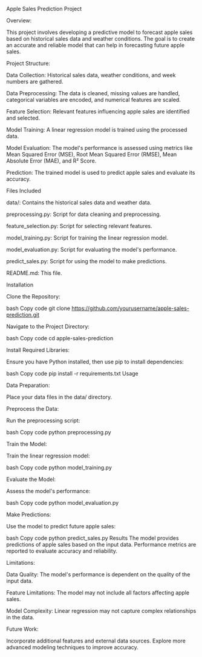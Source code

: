 
Apple Sales Prediction Project

Overview:

This project involves developing a predictive model to forecast apple sales based on historical sales data and weather conditions. The goal is to create an accurate and reliable model that can help in forecasting future apple sales.

Project Structure:

Data Collection: Historical sales data, weather conditions, and week numbers are gathered.

Data Preprocessing: The data is cleaned, missing values are handled, categorical variables are encoded, and numerical features are scaled.

Feature Selection: Relevant features influencing apple sales are identified and selected.

Model Training: A linear regression model is trained using the processed data.

Model Evaluation: The model's performance is assessed using metrics like Mean Squared Error (MSE), Root Mean Squared Error (RMSE), Mean Absolute Error (MAE), and R² Score.

Prediction: The trained model is used to predict apple sales and evaluate its accuracy.

Files Included

data/: Contains the historical sales data and weather data.

preprocessing.py: Script for data cleaning and preprocessing.

feature_selection.py: Script for selecting relevant features.

model_training.py: Script for training the linear regression model.

model_evaluation.py: Script for evaluating the model's performance.

predict_sales.py: Script for using the model to make predictions.

README.md: This file.

Installation

Clone the Repository:

bash
Copy code
git clone https://github.com/yourusername/apple-sales-prediction.git

Navigate to the Project Directory:

bash
Copy code
cd apple-sales-prediction

Install Required Libraries:

Ensure you have Python installed, then use pip to install dependencies:

bash
Copy code
pip install -r requirements.txt
Usage

Data Preparation:

Place your data files in the data/ directory.

Preprocess the Data:

Run the preprocessing script:

bash
Copy code
python preprocessing.py

Train the Model:

Train the linear regression model:

bash
Copy code
python model_training.py

Evaluate the Model:

Assess the model's performance:

bash
Copy code
python model_evaluation.py

Make Predictions:

Use the model to predict future apple sales:

bash
Copy code
python predict_sales.py
Results
The model provides predictions of apple sales based on the input data. Performance metrics are reported to evaluate accuracy and reliability.

Limitations:

Data Quality: The model's performance is dependent on the quality of the input data.

Feature Limitations: The model may not include all factors affecting apple sales.

Model Complexity: Linear regression may not capture complex relationships in the data.

Future Work:

Incorporate additional features and external data sources.
Explore more advanced modeling techniques to improve accuracy.

